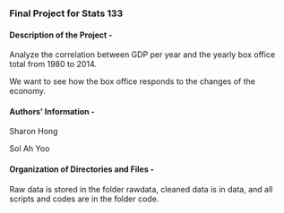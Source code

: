 ### Final Project for Stats 133

#### Description of the Project -

Analyze the correlation between GDP per year and the yearly box office total from 1980 to 2014.

We want to see how the box office responds to the changes of the economy.


#### Authors' Information - 
Sharon Hong

Sol Ah Yoo


#### Organization of Directories and Files -
Raw data is stored in the folder rawdata, cleaned data is in data, and all scripts and codes are in the folder code.
